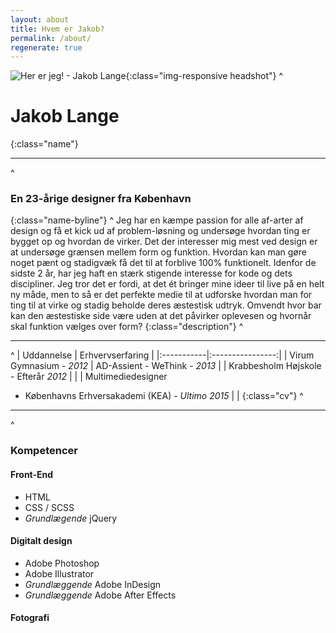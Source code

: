 ```yaml
---
layout: about
title: Hvem er Jakob?
permalink: /about/
regenerate: true
---
```

![Her er jeg! - Jakob Lange]({{site.url}}/{{site.imgpath}}/headshot.jpg){:class="img-responsive headshot"}
^
# Jakob Lange
{:class="name"}
* * *
^
### En 23-årige designer fra København
{:class="name-byline"}
^
Jeg har en kæmpe passion for alle af-arter af design og få et kick ud af problem-løsning og undersøge hvordan ting er bygget op og hvordan de virker.
Det der interesser mig mest ved design er at undersøge grænsen mellem form og funktion. Hvordan kan man gøre noget pænt og stadigvæk få det til at forblive 100% funktionelt.
Idenfor de sidste 2 år, har jeg haft en stærk stigende interesse for kode og dets discipliner.
Jeg tror det er fordi, at det ét bringer mine ideer til live på en helt ny måde, men to så er det perfekte medie til at udforske hvordan man for ting til at virke og stadig beholde deres æstestisk udtryk. Omvendt hvor bar kan den æstestiske side være uden at det påvirker oplevesen og hvornår skal funktion vælges over form?
{:class="description"}
^
***
^
| Uddannelse | Erhvervserfaring |
|:-----------|:----------------:|
| Virum Gymnasium - *2012* | AD-Assient - WeThink - *2013* |
| Krabbesholm Højskole - Efterår *2012* | |
| Multimediedesigner  
  - Københavns Erhversakademi (KEA) - *Ultimo 2015* | |
{:class="cv"}
^
***
^
### Kompetencer

#### Front-End
- HTML
- CSS / SCSS
- *Grundlægende* jQuery

#### Digitalt design
- Adobe Photoshop
- Adobe Illustrator
- *Grundlæggende* Adobe InDesign
- *Grundlæggende* Adobe After Effects

#### Fotografi


